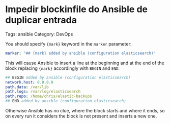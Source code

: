 # Impedir blockinfile do Ansible de duplicar entrada

Tags: ansible
Category: DevOps

You should specify `{mark}` keyword in the `marker` parameter:

```yaml
marker: "## {mark} added by ansible (configuration elasticsearch)"
```

This will cause Ansible to insert a line at the beginning and at the end of the block replacing `{mark}` accordingly with `BEGIN` and `END`:

```yaml
## BEGIN added by ansible (configuration elasticsearch)
network.host: 0.0.0.0
path.data: /var/lib
path.logs: /var/log/elasticsearch
path.repo: /home/chris/elastic-backups
## END added by ansible (configuration elasticsearch)
```

Otherwise Ansible has no clue, where the block starts and where it ends, so on every run it considers the block is not present and inserts a new one.